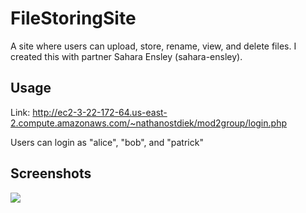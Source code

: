 # FileStoringSite
A site where users can upload, store, rename, view, and delete files. I created this with partner Sahara Ensley (sahara-ensley).


## Usage
Link: http://ec2-3-22-172-64.us-east-2.compute.amazonaws.com/~nathanostdiek/mod2group/login.php

Users can login as "alice", "bob", and "patrick"

## Screenshots
<a> 
  <image src="Home.png">
    </a>
